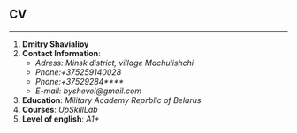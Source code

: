 ## **CV**

---

1. **Dmitry Shavialioy**
2. **Contact Information**:
   - _Adress: Minsk district, village Machulishchi_
   - _Phone:+375259140028_
   - _Phone:+37529284\*\*\*\*_
   - _E-mail: byshevel@gmail.com_
3. **Education**: _Military Academy Repгblic of Belarus_
4. **Сourses**: _UpSkillLab_
5. **Level of english**: _A1+_
